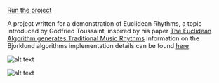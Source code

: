 [Run the project](https://rawgit.com/Glissando/Algorithms-Presentation/master/index.html)

A project written for a demonstration of Euclidean Rhythms, a topic introduced by Godfried Toussaint, inspired by his paper
[The Euclidean Algorithm generates Traditional Music Rhythms](http://cgm.cs.mcgill.ca/~godfried/publications/banff.pdf)
Information on the Bjorklund algorithms implementation details can be found [here](https://ics-web.sns.ornl.gov/timing/Rep-Rate%20Tech%20Note.pdf)


![alt text](https://github.com/Glissando/EuclideanRythm/blob/master/raw/Rhythm.png "Information on a Rhythm")

![alt text](https://github.com/Glissando/EuclideanRythm/blob/master/raw/Sequence.png "Inputting a Sequence")
